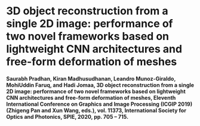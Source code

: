 # 3D object reconstruction from a single 2D image: performance of two novel frameworks based on lightweight CNN architectures and free-form deformation of meshes

#### Saurabh Pradhan, Kiran Madhusudhanan, Leandro Munoz-Giraldo, MohiUddin Faruq, and Hadi Jomaa, 3D object reconstruction from a single 2D image: performance of two novel frameworks based on lightweight CNN architectures and free-form deformation of meshes, Eleventh International Conference on Graphics and Image Processing (ICGIP 2019) (Zhigeng Pan and Xun Wang, eds.), vol. 11373, International Society for Optics and Photonics, SPIE, 2020, pp. 705 – 715.

